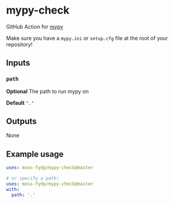 # mypy-check
GitHub Action for [mypy](https://mypy.readthedocs.io/en/master/)

Make sure you have a `mypy.ini` or `setup.cfg` file at the root of your repository!

## Inputs

### `path`

**Optional** The path to run mypy on

**Default** `"."`

## Outputs

None

## Example usage

```yaml
uses: moss-fydp/mypy-check@master

# or specify a path!
uses: moss-fydp/mypy-check@master
with:
  path: '.'
```
